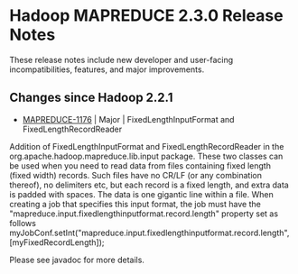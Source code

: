 # Hadoop MAPREDUCE 2.3.0 Release Notes

These release notes include new developer and user-facing incompatibilities, features, and major improvements.

## Changes since Hadoop 2.2.1

* [MAPREDUCE-1176](https://issues.apache.org/jira/browse/MAPREDUCE-1176) | Major | FixedLengthInputFormat and FixedLengthRecordReader

Addition of FixedLengthInputFormat and FixedLengthRecordReader in the org.apache.hadoop.mapreduce.lib.input package. These two classes can be used when you need to read data from files containing fixed length (fixed width) records. Such files have no CR/LF (or any combination thereof), no delimiters etc, but each record is a fixed length, and extra data is padded with spaces. The data is one gigantic line within a file. When creating a job that specifies this input format, the job must have the "mapreduce.input.fixedlengthinputformat.record.length" property set as follows myJobConf.setInt("mapreduce.input.fixedlengthinputformat.record.length",[myFixedRecordLength]); 

Please see javadoc for more details.



